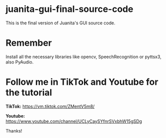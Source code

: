 # juanita-gui-final-source-code
This is the final version of Juanita's GUI source code.

# **Remember**

Install all the necessary libraries like opencv, SpeechRecognition or pyttsx3, also PyAudio.

# **Follow me in TikTok and Youtube for the tutorial**

**TikTok:** https://vm.tiktok.com/ZMentV5m8/

**Youtube:** https://www.youtube.com/channel/UCLyCaySYfnrSVxbhW15gSDg

Thanks!
